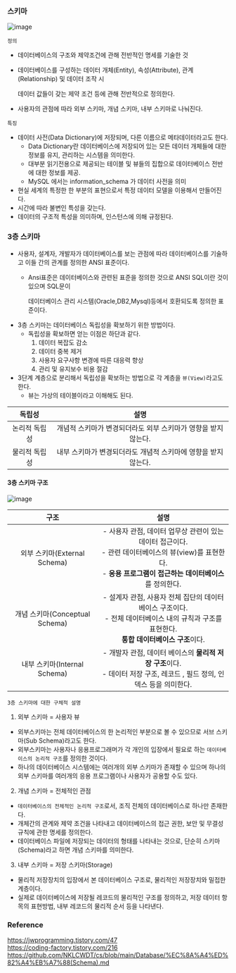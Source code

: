 ### 스키마
![image](https://github.com/alstjq8251/Cs-tech/assets/98382954/d4c50fa0-4b69-4456-b66a-9b5b03f86be0)

`정의`
  - 데이터베이스의 구조와 제약조건에 관해 전반적인 명세를 기술한 것
  - 데이터베이스를 구성하는 데이터 개체(Entity), 속성(Attribute), 관계(Relationship) 및 데이터 조작 시 
  
    데이터 값들이 갖는 제약 조건 등에 관해 전반적으로 정의한다.
  - 사용자의 관점에 따라 외부 스키마, 개념 스키마, 내부 스키마로 나눠진다.

`특징`
  - 데이터 사전(Data Dictionary)에 저장되며, 다른 이름으로 메타데이터라고도 한다.
    - Data Dictionary란 데이터베이스에 저장되어 있는 모든 데이터 개체들에 대한 정보를 유지, 관리하는 시스템을 의미한다.
    - 대부분 읽기전용으로 제공되는 테이블 및 뷰들의 집합으로 데이터베이스 전반에 대한 정보를 제공.
    - MySQL 에서는 information_schema 가 데이터 사전을 의미   
  - 현실 세계의 특정한 한 부분의 표현으로서 특정 데이터 모델을 이용해서 만들어진다.
  - 시간에 따라 불변인 특성을 갖는다.
  - 데이터의 구조적 특성을 의미하며, 인스턴스에 의해 규정된다.

### 3층 스키마
- 사용자, 설계자, 개발자가 데이터베이스를 보는 관점에 따라 데이터베이스를 기술하고 이들 간의 관계를 정의한 ANSI 표준이다.
  - Ansi표준은 데이터베이스와 관련된 표준을 정의한 것으로 ANSI SQL이란 것이 있으며 SQL문이 
  
    데이터베이스 관리 시스템(Oracle,DB2,Mysql)등에서 호환되도록 정의한 표준이다.
- 3층 스키마는 데이터베이스 독립성을 확보하기 위한 방법이다.
  - 독립성을 확보하면 얻는 이점은 하단과 같다.
    1. 데이터 복잡도 감소
    2. 데이터 중복 제거
    3. 사용자 요구사항 변경에 따른 대응력 향상
    4. 관리 및 유지보수 비용 절감 
- 3단계 계층으로 분리해서 독립성을 확보하는 방법으로 각 계층을 `뷰(View)`라고도 한다.
  - 뷰는 가상의 테이블이라고 이해해도 된다.
 
 |독립성| 설명|
 |:--:|:--:|
 |논리적 독립성| 개념적 스키마가 변경되더라도 외부 스키마가 영향을 받지 않는다.|
 |물리적 독립성| 내부 스키마가 변경되더라도 개념적 스키마에 영향을 받지 않는다.|
 
 #### 3층 스키마 구조
 ![image](https://github.com/alstjq8251/Cs-tech/assets/98382954/d2a30c41-ca17-494a-9b1e-52a03b341524)

|구조| 설명|
|:--:|:--:|
|외부 스키마(External Schema)| - 사용자 관점, 데이터 업무상 관련이 있는 데이터 접근이다.<br> - 관련 데이터베이스의 뷰(view)를 표현한다. <br> - **응용 프로그램이 접근하는 데이터베이스**를 정의한다.|
|개념 스키마(Conceptual Schema)| - 설계자 관점, 사용자 전체 집단의 데이터베이스 구조이다. <br> - 전체 데이터베이스 내의 규칙과 구조를 표현한다. <br> **통합 데이터베이스 구조**이다.
|내부 스키마(Internal Schema)| - 개발자 관점, 데이터 베이스의 **물리적 저장 구조**이다. <br> - 데이터 저장 구조, 레코드 , 필드 정의, 인덱스 등을 의미한다.

`3층 스키마에 대한 구체적 설명`
1. 외부 스키마 = 사용자 뷰
  - 외부스키마는 전체 데이터베이스의 한 논리적인 부분으로 볼 수 있으므로 서브 스키마(Sub Schema)라고도 한다.
  - 외부스키마는 사용자나 응용프로그래머가 각 개인의 입장에서 필요로 하는 `데이터베이스의 논리적 구조`를 정의한 것이다.
  - 하나의 데이터베이스 시스템에는 여러개의 외부 스키마가 존재할 수 있으며 하나의 외부 스키마를 여러개의 응용 프로그램이나 사용자가 공용할 수도 있다.

2. 개념 스키마 = 전체적인 관점
  - `데이터베이스의 전체적인 논리적 구조`로서, 조직 전체의 데이터베이스로 하나만 존재한다.
  - 개체간의 관계와 제약 조건을 나타내고 데이터베이스의 접근 권한, 보안 및 무결성 규칙에 관한 명세를 정의한다.
  - 데이터베이스 파일에 저장되는 데이터의 형태를 나타내는 것으로, 단순히 스키마(Schema)라고 하면 개념 스키마를 의미한다.

3. 내부 스키마 = 저장 스키마(Storage)
  - 물리적 저장장치의 입장에서 본 데이터베이스 구조로, 물리적인 저장장치와 밀접한 계층이다.
  - 실제로 데이터베이스에 저장될 레코드의 물리적인 구조를 정의하고, 저장 데이터 항목의 표현방법, 내부 레코드의 물리적 순서 등을 나타낸다.

### Reference
<https://jwprogramming.tistory.com/47><br>
<https://coding-factory.tistory.com/216><br>
<https://github.com/NKLCWDT/cs/blob/main/Database/%EC%8A%A4%ED%82%A4%EB%A7%88(Schema).md><br>
